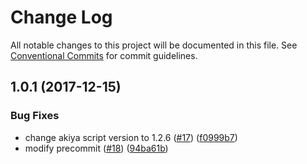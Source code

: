 # Change Log

All notable changes to this project will be documented in this file.
See [Conventional Commits](https://conventionalcommits.org) for commit guidelines.

<a name="1.0.1"></a>
## 1.0.1 (2017-12-15)


### Bug Fixes

* change akiya script version to 1.2.6 ([#17](https://github.com/qeek-dev/react-qui/issues/17)) ([f0999b7](https://github.com/qeek-dev/react-qui/commit/f0999b7))
* modify precommit ([#18](https://github.com/qeek-dev/react-qui/issues/18)) ([94ba61b](https://github.com/qeek-dev/react-qui/commit/94ba61b))
